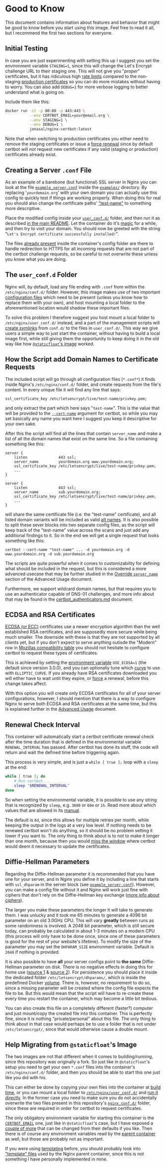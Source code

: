 # Good to Know

This document contains information about features and behavior that might be
good to know before you start using this image. Feel free to read it all, but I
recommend the first two sections for everyone.

## Initial Testing
In case you are just experimenting with setting this up I suggest you set the
environment variable `STAGING=1`, since this will change the Let's Encrypt
challenge URL to their staging one. This will not give you "*proper*"
certificates, but it has ridiculous high [rate limits][1] compared to the
non-staging [production certificates][2] so you can do more mistakes without
having to worry. You can also add `DEBUG=1` for more verbose logging to better
understand what is going on.

Include them like this:
```bash
docker run -it -p 80:80 -p 443:443 \
           --env CERTBOT_EMAIL=your@email.org \
           --env STAGING=1 \
           --env DEBUG=1 \
           jonasal/nginx-certbot:latest
```

Note that when switching to production certificates you either need to remove the
staging certificates or issue a [force renewal](./advanced_usage.md#manualforce-renewal)
since by default certbot will *not* request new certificates if any valid
(staging or production) certificates already exist.

## Creating a Server `.conf` File
As an example of a barebone (but functional) SSL server in Nginx you can
look at the file [`example_server.conf`](../examples/example_server.conf)
inside the [`examples/`](../examples) directory. By replacing '`yourdomain.org`'
with your own domain you can actually use this config to quickly test if things
are working properly. When doing this for real you should also change the
certificate paths'
["test-name"](#how-the-script-add-domain-names-to-certificate-requests) to
something more descriptive.

Place the modified config inside your [`user_conf.d/`](#the-user_confd-folder)
folder, and then run it as described
[in the main README](../README.md#run-with-docker-run). Let the container do
it's [magic](#diffie-hellman-parameters) for a while, and then try to visit
your domain. You should now be greeted with the string \
"`Let's Encrypt certificate successfully installed!`".

The files [already present](../src/nginx_conf.d) inside the container's config
folder are there to handle redirection to HTTPS for all incoming requests that
are not part of the certbot challenge requests, so be careful to not overwrite
these unless you know what you are doing.

## The `user_conf.d` Folder
Nginx will, by default, load any file ending with `.conf` from within the
`/etc/nginx/conf.d/` folder. However, this image makes use of two important
[configuration files](../src/nginx_conf.d) which need to be present (unless you
know how to replace them with your own), and host mounting a local folder to
the aforementioned location would shadow these important files.

To solve this problem I therefore suggest you host mount a local folder to
`/etc/nginx/user_conf.d/` instead, and a part of the management scripts will
[create symlinks][3] from `conf.d/` to the files in `user_conf.d/`. This way
we give users a simple way to just start the container, without having to build
a local image first, while still giving them the opportunity to keep doing it
in the old way like how [`@staticfloat`'s image][5] worked.


## How the Script add Domain Names to Certificate Requests
The included script will go through all configuration files (`*.conf*`) it
finds inside Nginx's `/etc/nginx/conf.d/` folder, and create requests from the
file's content. In every unique file it will find any line that says:

```
ssl_certificate_key /etc/letsencrypt/live/test-name/privkey.pem;
```

and only extract the part which here says "`test-name`". This is the value that
will be provided to the [`--cert-name`][14] argument for certbot, so while you
may set basically any name you want here I suggest you keep it descriptive for
your own sake.

After this the script will find all the lines that contain `server_name` and
make a list of all the domain names that exist on the same line. So a file
containing something like this:

```
server {
    listen              443 ssl;
    server_name         yourdomain.org www.yourdomain.org;
    ssl_certificate_key /etc/letsencrypt/live/test-name/privkey.pem;
    ...
}

server {
    listen              443 ssl;
    server_name         sub.yourdomain.org;
    ssl_certificate_key /etc/letsencrypt/live/test-name/privkey.pem;
    ...
}
```

will share the same certificate file (i.e. the "test-name" certificate), and
all listed domain variants will be included as valid [alt names][15]. It is
also possible to split these sever blocks into two separate config files,
as the script will keep track of the "test-name" value across the scans and just
add any additional findings to it. So in the end we will get a single request
that looks something like this:

```
certbot --cert-name "test-name" ... -d yourdomain.org -d www.yourdomain.org -d sub.yourdomain.org
```

The scripts are quite powerful when it comes to customizability for defining
what should be included in the request, but this is considered a more advanced
usecase that may be further studied in the
[Override `server_name`](./advanced_usage.md#override-server_name`) section of
the Advanced Usage document.

Furthermore, we support wildcard domain names, but that requires you to use an
authenticator capable of DNS-01 challenges, and more info about that may be
found in the [certbot_authenticators.md](./certbot_authenticators.md) document.


## ECDSA and RSA Certificates
[ECDSA (or ECC)][16] certificates use a newer encryption algorithm than the well
established RSA certificates, and are supposedly more secure while being much
smaller. The downside with these is that they are not supported by all clients
yet, but if you don't expect to serve anything outisde the "Modern" row in
[Mozillas compatibility table][17] you should not hesitate to configure certbot
to request these types of certificates.

This is achieved by setting the [environment variable](../README.md#optional)
`USE_ECDSA=1` (the default since version 3.0.0), and you can optionally tune
which [curve][18] to use with `ELLIPTIC_CURVE`. If you already have RSA
certificates downloaded you will either have to wait until they expire, or
[force](./advanced_usage.md#manualforce-renewal) a renewal, before this change
takes affect.

With this option you will create only ECDSA certificates for all of your server
configurations, however, I should mention that there is a way to configure
Nginx to serve both ECDSA and RSA certificates at the same time, but this
is explained further in the
[Advanced Usage](./advanced_usage.md#multi-certificate-setup) document.



## Renewal Check Interval
This container will automatically start a certbot certificate renewal check
after the time duration that is defined in the environmental variable
`RENEWAL_INTERVAL` has passed. After certbot has done its stuff, the code will
return and wait the defined time before triggering again.

This process is very simple, and is just a `while [ true ];` loop with a `sleep`
at the end:

```bash
while [ true ]; do
    # Run certbot...
    sleep "$RENEWAL_INTERVAL"
done
```

So when setting the environmental variable, it is possible to use any string
that is recognized by `sleep`, e.g. `3600` or `60m` or `1h`. Read more about
which values that are allowed in its [manual][4].

The default is `8d`, since this allows for multiple retries per month, while
keeping the output in the logs at a very low level. If nothing needs to be
renewed certbot won't do anything, so it should be no problem setting it lower
if you want to. The only thing to think about is to not to make it longer than
one month, because then you would [miss the window][6] where certbot would deem
it necessary to update the certificates.

## Diffie-Hellman Parameters
Regarding the Diffie-Hellman parameter it is recommended that you have one for
your server, and in Nginx you define it by including a line that starts with
`ssl_dhparam` in the server block (see
[`example_server.conf`](../examples/example_server.conf)). However, you can
make a config file without it and Nginx will work just fine with ciphers that
don't rely on the Diffie-Hellman key exchange ([more info about ciphers][7]).

The larger you make these parameters the longer it will take to generate them.
I was unlucky and it took me 65 minutes to generate a 4096 bit parameter on an
old 3.0GHz CPU. This will vary **greatly** between runs as some randomness is
involved. A 2048 bit parameter, which is still secure today, can probably be
calculated in about 1-3 minutes on a modern CPU (this process will only have to
be done once, since one of these parameters is good for the rest of your
website's lifetime). To modify the size of the parameter you may set the
`DHPARAM_SIZE` environment variable. Default is `2048` if nothing is provided.

It is also possible to have **all** your server configs point to **the same**
Diffie-Hellman parameter on disk. There is no negative effects in doing this for
home use ([source 1][8] & [source 2][9]). For persistence you should place it
inside the dedicated folder `/etc/letsencrypt/dhparams/`, which is inside the
predefined Docker [volume](../README.md#volumes). There is, however, no
requirement to do so, since a missing parameter will be created where the
config file expects the file to be. But this would mean that the script will
have to re-create these every time you restart the container, which may become
a little bit tedious.

You can also create this file on a completely different (faster?) computer and
just mount/copy the created file into this container. This is perfectly fine,
since it is nothing "private/personal" about this file. The only thing to
think about in that case would perhaps be to use a folder that is not under
`/etc/letsencrypt/`, since that would otherwise cause a double mount.

## Help Migrating from `@staticfloat`'s Image
The two images are not that different when it comes to building/running, since
this repository was originally a fork. So just like in `@staticfloat`'s setup
you need to get your own `*.conf` files into the container's
`/etc/nginx/conf.d/` folder, and then you should be able to start this one
just like you did with his.

This can either be done by copying your own files into the container at
[build time](../README.md#build-it-yourself), or you can mount a local folder to
[`/etc/nginx/user_conf.d/`](#the-user_confd-folder) and
[run it directly](../README.md#run-with-docker-run). In the former case you need
to make sure you do not accidentally overwrite the two files present in this
repository's [`nginx_conf.d/`](../src/nginx_conf.d) folder, since these are
required in order for certbot to request certificates.

The only obligatory environment variable for starting this container is the
[`CERTBOT_EMAIL`](../README.md#required) one, just like in `@staticfloat`'s
case, but I have exposed a [couple of more](../README.md#optional) that can be
changed from their defaults if you like. Then there is of course any environment
variables read by the [parent container][11] as well, but those are probably
not as important.

If you were using [templating][12] before, you should probably look into
["template" files][13] used by the Nginx parent container, since this is not
something I have personally implemented in mine.





[1]: https://letsencrypt.org/docs/staging-environment/
[2]: https://letsencrypt.org/docs/rate-limits/
[3]: https://github.com/JonasAlfredsson/docker-nginx-certbot/commit/91f8ecaa613f1e7c0dc4ece38fa8f38a004f61ec
[4]: http://man7.org/linux/man-pages/man1/sleep.1.html
[5]: https://github.com/staticfloat/docker-nginx-certbot
[6]: https://community.letsencrypt.org/t/solved-how-often-to-renew/13678
[7]: https://raymii.org/s/tutorials/Strong_SSL_Security_On_nginx.html
[8]: https://security.stackexchange.com/questions/70831/does-dh-parameter-file-need-to-be-unique-per-private-key
[9]: https://security.stackexchange.com/questions/94390/whats-the-purpose-of-dh-parameters

[11]: https://github.com/nginxinc/docker-nginx
[12]: https://github.com/staticfloat/docker-nginx-certbot#templating
[13]: https://github.com/docker-library/docs/tree/master/nginx#using-environment-variables-in-nginx-configuration-new-in-119
[14]: https://certbot.eff.org/docs/using.html#where-are-my-certificates
[15]: https://www.digicert.com/faq/subject-alternative-name.htm
[16]: https://sectigostore.com/blog/ecdsa-vs-rsa-everything-you-need-to-know/
[17]: https://wiki.mozilla.org/Security/Server_Side_TLS
[18]: https://security.stackexchange.com/questions/31772/what-elliptic-curves-are-supported-by-browsers/104991#104991
